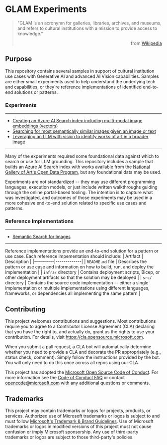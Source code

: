 # GLAM Experiments

> "GLAM is an acronymn for galleries, libraries, archives, and museums, and refers to cultural institutions with a mission to provide access to knowledge."
> <div align="right">from <a href="https://en.wikipedia.org/wiki/GLAM_(cultural_heritage)">Wikipedia</a></div>

## Purpose

This repository contains several samples in support of cultural institution use cases with Generative AI and advanced AI Vision capabilities. Samples are either small experiments used to help understand the underlying tech and capabilities, or they're reference implementations of identified end-to-end solutions or patterns.

### Experiments
---
- [Creating an Azure AI Search index including multi-modal image embeddings (vectors)](./experiments/create-search-index/README.md)
- [Searching for most semantically similar images given an image or text](./experiments/semantic-search-with-images/README.md)
- [Leveraging an LLM with vision to identify works of art in a broader image](./experiments/art-detection-by-llm/README.md)

---

Many of the experiments required some foundational data against which to search or use for LLM grounding. This repository includes a sample that builds an Azure AI Search index with works available from the [National Gallery of Art's Open Data Program](https://github.com/NationalGalleryOfArt/opendata), but any foundational data may be used.

Experiments are not standardized -- they may use different programming languages, execution models, or just include written walkthroughs guiding through the online portal-based tooling. The intention is to capture what was investigated, and outcomes of those experiments may be used in a more cohesive end-to-end solution related to specific use cases and patterns.

### Reference Implementations
---
- [Semantic Search for Images](./reference-implementations/semantic-search-for-images/README.md)

---

Reference implementations provide an end-to-end solution for a pattern or use case. Each reference impementation should include:
| Artifact | Description |
|----------|-------------|
| `README.md` file | Describes the pattern or use case and information on how to build, run, and deploy the implementation |
| `infra/` directory | Contains deployment scripts, Bicep, or other deployment artifacts so that the solution may be deployed |
| `src/` directory | Contains the source code implementation -- either a single implementation or multiple implementations using different languages, frameworks, or dependencies all implementing the same pattern |

## Contributing

This project welcomes contributions and suggestions.  Most contributions require you to agree to a
Contributor License Agreement (CLA) declaring that you have the right to, and actually do, grant us
the rights to use your contribution. For details, visit https://cla.opensource.microsoft.com.

When you submit a pull request, a CLA bot will automatically determine whether you need to provide
a CLA and decorate the PR appropriately (e.g., status check, comment). Simply follow the instructions
provided by the bot. You will only need to do this once across all repos using our CLA.

This project has adopted the [Microsoft Open Source Code of Conduct](https://opensource.microsoft.com/codeofconduct/).
For more information see the [Code of Conduct FAQ](https://opensource.microsoft.com/codeofconduct/faq/) or
contact [opencode@microsoft.com](mailto:opencode@microsoft.com) with any additional questions or comments.

## Trademarks

This project may contain trademarks or logos for projects, products, or services. Authorized use of Microsoft 
trademarks or logos is subject to and must follow 
[Microsoft's Trademark & Brand Guidelines](https://www.microsoft.com/en-us/legal/intellectualproperty/trademarks/usage/general).
Use of Microsoft trademarks or logos in modified versions of this project must not cause confusion or imply Microsoft sponsorship.
Any use of third-party trademarks or logos are subject to those third-party's policies.
